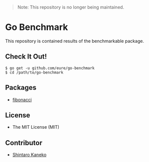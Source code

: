 > Note: This repository is no longer being maintained.

# Go Benchmark

This repository is contained results of the benchmarkable package.

## Check It Out!

```
$ go get -u github.com/eure/go-benchmark
$ cd /path/to/go-benchmark
```


## Packages

- [fibonacci](https://github.com/eure/go-benchmark)


## License

- The MIT License (MIT)


## Contributor

- [Shintaro Kaneko](https://github.com/kaneshin)

